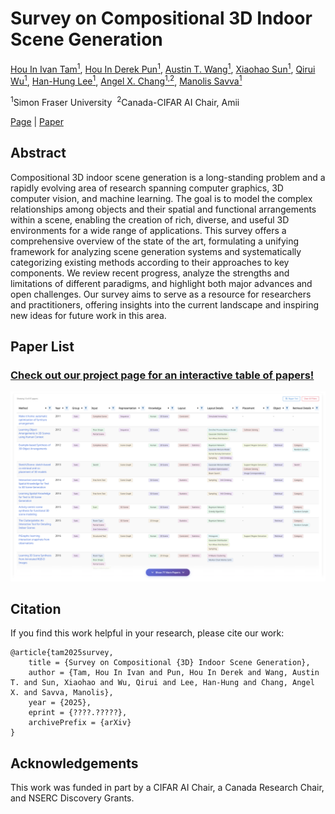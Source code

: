 # Survey on Compositional 3D Indoor Scene Generation

[Hou In Ivan Tam<sup>1</sup>](https://iv-t.github.io/),
[Hou In Derek Pun<sup>1</sup>](https://houip.github.io/),
[Austin T. Wang<sup>1</sup>](https://atwang16.github.io/),
[Xiaohao Sun<sup>1</sup>](https://sun-xh.github.io/),
[Qirui Wu<sup>1</sup>](https://qiruiw.github.io/),
[Han-Hung Lee<sup>1</sup>](https://hanhung.github.io/),
[Angel X. Chang<sup>1,2</sup>](https://angelxuanchang.github.io/),
[Manolis Savva<sup>1</sup>](https://msavva.github.io/)

<sup>1</sup>Simon Fraser University&nbsp;&nbsp;<sup>2</sup>Canada-CIFAR AI Chair, Amii

[Page](https://3dlg-hcvc.github.io/Comp3DSceneGen/) | [Paper](https://drive.google.com/file/d/1Uxj1ukauVqmImn_u9d_jlL6npf8TSDel/view?usp=sharing)

## Abstract

Compositional 3D indoor scene generation is a long-standing problem and a rapidly evolving area of research spanning computer graphics, 3D computer vision, and machine learning.
The goal is to model the complex relationships among objects and their spatial and functional arrangements within a scene, enabling the creation of rich, diverse, and useful 3D environments for a wide range of applications.
This survey offers a comprehensive overview of the state of the art, formulating a unifying framework for analyzing scene generation systems and systematically categorizing existing methods according to their approaches to key components.
We review recent progress, analyze the strengths and limitations of different paradigms, and highlight both major advances and open challenges.
Our survey aims to serve as a resource for researchers and practitioners, offering insights into the current landscape and inspiring new ideas for future work in this area.

## Paper List
### [Check out our project page for an interactive table of papers!](https://3dlg-hcvc.github.io/Comp3DSceneGen/)

![Project Page Screenshot](docs/static/images/table_screenshot.png)

## Citation
If you find this work helpful in your research, please cite our work:
```
@article{tam2025survey,
    title = {Survey on Compositional {3D} Indoor Scene Generation},
    author = {Tam, Hou In Ivan and Pun, Hou In Derek and Wang, Austin T. and Sun, Xiaohao and Wu, Qirui and Lee, Han-Hung and Chang, Angel X. and Savva, Manolis},
    year = {2025},
    eprint = {????.?????},
    archivePrefix = {arXiv}
}
```

## Acknowledgements
This work was funded in part by a CIFAR AI Chair, a Canada Research Chair, and NSERC Discovery Grants.
